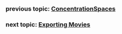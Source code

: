 ### previous topic: [ConcentrationSpaces](docs/ConcentrationSpaces.md)

### next topic: [Exporting Movies](docs/Movies.md)
